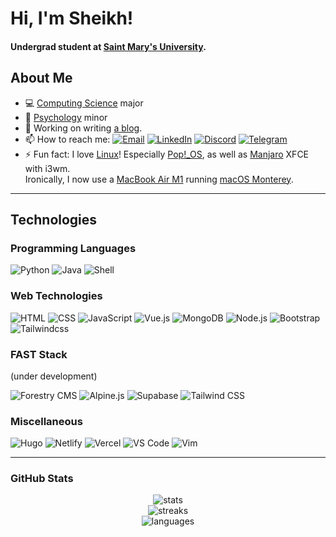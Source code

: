 # Hi, I'm Sheikh!

#### Undergrad student at [Saint Mary's University](https://www.smu.ca/).

## About Me

-   💻 [Computing Science](https://www.smu.ca/academics/computing-science-program.html) major
-   🧠 [Psychology](https://www.smu.ca/academics/psychology-program.html) minor
-   🔭 Working on writing [a blog](https://cybar.dev "cybar.dev").
-   📫 How to reach me: [![Email](https://img.shields.io/badge/-Email-grey?style=flat&logo=mail.ru)](mailto:sheikh@cybar.dev "sheikh@cybar.dev") [![LinkedIn](https://img.shields.io/badge/-LinkedIn-grey?style=flat&logo=linkedin)](https://linkedin.com/in/cybardev) [![Discord](https://img.shields.io/badge/-Discord-grey?style=flat&logo=discord&logoColor=white)](https://discord.com/users/316478839146676224) [![Telegram](https://img.shields.io/badge/-Telegram-grey?style=flat&logo=minutemailer&logoColor=white)](https://t.me/cybardev)
-   ⚡ Fun fact: I love [Linux](https://en.wikipedia.org/wiki/Linux/)! Especially [Pop!\_OS](https://pop.system76.com/), as well as [Manjaro](https://manjaro.org/) XFCE with i3wm.<br />Ironically, I now use a [MacBook Air M1](https://www.apple.com/ca/macbook-air/) running [macOS Monterey](https://www.apple.com/ca/macos/monterey/).

---

## Technologies

### Programming Languages

![Python](https://img.shields.io/badge/-Python-grey?style=flat-square&logo=python&logoColor=white)
![Java](https://img.shields.io/badge/-Java-grey?style=flat-square&logo=java&logoColor=white)
![Shell](https://img.shields.io/badge/-Shell-grey?style=flat-square&logo=gnubash&logoColor=white)

### Web Technologies

![HTML](https://img.shields.io/badge/-HTML-grey?style=flat-square&logo=HTML5)
![CSS](https://img.shields.io/badge/-CSS3-grey?style=flat-square&logo=CSS3&logoColor=cornflowerblue)
![JavaScript](https://img.shields.io/badge/-JS-grey?style=flat-square&logo=JavaScript)
![Vue.js](https://img.shields.io/badge/-Vue.js-grey?style=flat-square&logo=vue.js)
![MongoDB](https://img.shields.io/badge/-MongoDB-grey?style=flat-square&logo=MongoDB)
![Node.js](https://img.shields.io/badge/-Node.js-grey?style=flat-square&logo=node.js)
![Bootstrap](https://img.shields.io/badge/-Bootstrap-grey?style=flat-square&logo=Bootstrap)
![Tailwindcss](https://img.shields.io/badge/-Tailwind-grey?style=flat-square&logo=Tailwindcss)

### FAST Stack

(under development)

![Forestry CMS](https://img.shields.io/badge/-Forestry%20CMS-grey?style=flat-square&logo=forestry)
![Alpine.js](https://img.shields.io/badge/-Alpine.js-grey?style=flat-square&logo=alpine.js)
![Supabase](https://img.shields.io/badge/-Supabase-grey?style=flat-square&logo=supabase)
![Tailwind CSS](https://img.shields.io/badge/-Tailwind%20CSS-grey?style=flat-square&logo=tailwindcss)

### Miscellaneous

![Hugo](https://img.shields.io/badge/-Hugo-grey?style=flat-square&logo=hugo&logoColor=white)
![Netlify](https://img.shields.io/badge/-Netlify-grey?style=flat-square&logo=netlify&logoColor=white)
![Vercel](https://img.shields.io/badge/-Vercel-grey?style=flat-square&logo=vercel)
![VS Code](https://img.shields.io/badge/-VS%20Code-grey?style=flat-square&logo=visualstudiocode)
![Vim](https://img.shields.io/badge/-Vim-grey?style=flat-square&logo=vim)

---

### GitHub Stats

<div align="center">
  <img src="https://gitstatus.cybar.dev/api?username=cybardev&hide_border=true&theme=dark&show_icons=true&count_private=true&icon_color=ff86dd&bg_color=000" alt="stats" />
  <br />
  <img src="https://github-readme-streak-stats.herokuapp.com?user=cybardev&theme=highcontrast&hide_border=true&stroke=000&ring=ff86dd&fire=fff&currStreakLabel=fff&date_format=j%20M%5B%20Y%5D" alt="streaks">
  <br />
  <img src="https://gitstatus.cybar.dev/api/top-langs/?username=cybardev&layout=compact&hide_border=true&langs_count=8&theme=dark&bg_color=000" alt="languages" />
</div>
